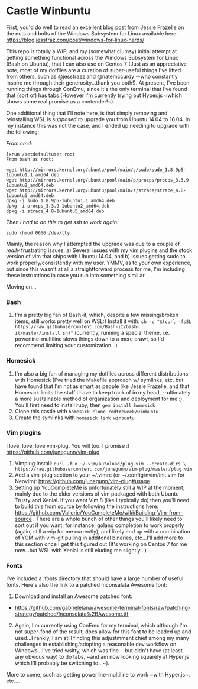 # Castle Winbuntu

First, you'd do well to read an excellent blog post from Jessie Frazelle on the nuts and bolts of the Windows Subsystem for Linux available here: https://blog.jessfraz.com/post/windows-for-linux-nerds/

This repo is totally a WIP, and my (somewhat clumsy) initial attempt at getting something functional across the Windows Subsystem for Linux (Bash on Ubuntu), that I can also use on Centos 7 (Just as an appreciative note, most of my dotfiles are a curation of super-useful things I've lifted from others, such as @jessfrazz and @natemccurdy --who constantly inspire me through their generosity...thank you both!). At present, I've been running things through ConEmu, since it's the only terminal that I've found that (sort of) has tabs (However I'm currently trying out Hyper.js ~which shows some real promise as a contender!~).

One additional thing that I'll note here, is that simply removing and reinstalling WSL is *supposed to* upgrade you from Ubuntu 14.04 to 16.04.  In my instance this was not the case, and I ended up needing to upgrade with the following:


*From cmd:*
```
lxrun /setdefaultuser root
From bash as root:

wget http://mirrors.kernel.org/ubuntu/pool/main/s/sudo/sudo_1.8.9p5-1ubuntu1.1_amd64.deb
wget http://mirrors.kernel.org/ubuntu/pool/main/p/procps/procps_3.3.9-1ubuntu2_amd64.deb
wget http://mirrors.kernel.org/ubuntu/pool/main/s/strace/strace_4.8-1ubuntu5_amd64.deb
dpkg -i sudo_1.8.9p5-1ubuntu1.1_amd64.deb
dpkg -i procps_3.3.9-1ubuntu2_amd64.deb
dpkg -i strace_4.8-1ubuntu5_amd64.deb
```

*Then I had to do this to get ssh to work again:*
```
sudo chmod 0666 /dev/tty
```

Mainly, the reason why I attempted the upgrade was due to a couple of *really* frustrating issues, a) Several issues with my vim plugins and the stock version of vim that ships with Ubuntu 14.04, and b) Issues getting sudo to work properly/consistently with my user.  YMMV, as to your own experience, but since this wasn't at all a straightforward process for me, I'm including these instructions in case you run into something similiar.

Moving on...

### Bash

1. I'm a pretty big fan of Bash-it, which, despite a few missing/broken items, still works pretty well on WSL:)  Install it with: `sh -c "$(curl -fsSL https://raw.githubusercontent.com/Bash-it/bash-it/master/install.sh)"` (currently, running a special theme, i.e. powerline-multiline slows things down to a mere crawl, so I'd recommend limiting your customization...)


### Homesick

1. I'm also a big fan of managing my dotfiles across different distributions with Homesick (I've tried the Makefile approach w/ symlinks, etc. but have found that I'm not as smart as people like Jessie Frazelle, and that Homesick limits the stuff I have to keep track of in my head, --ultimately a more sustainable method of organization and deployment for me :). You'll first need to install ruby, then `gem install homesick`
1. Clone this castle with `homesick clone rodtreweek/winbuntu`
1. Create the symlinks with `homesick link winbuntu`

### Vim plugins

I love, love, love vim-plug. You will too. I promise :)
https://github.com/junegunn/vim-plug

1. Vimplug Install: `curl -fLo ~/.vim/autoload/plug.vim --create-dirs \
    https://raw.githubusercontent.com/junegunn/vim-plug/master/plug.vim`
1. Add a vim-plug section to your ~/.vimrc (or ~/.config/nvim/init.vim for Neovim):
https://github.com/junegunn/vim-plug#usage
1. Setting up YouCompleteMe is unfortunately still a WIP at the moment, mainly due to the older versions of vim packaged with both Ubuntu Trusty and Xenial. If you want Vim 8 (like I typically do) then you'll need to build this from source by following the instructions here: https://github.com/Valloric/YouCompleteMe/wiki/Building-Vim-from-source . There are a whole bunch of other things you'll likely need to sort out if you want, for instance, golang completion to work properly (again, still a wip for me currently), and likely end up with a combination of YCM with vim-git pulling in additonal binaries, etc...I'll add more to this section once I get this figured out (It's working on Centos 7 for me now...but WSL with Xenial is still eluding me slightly...)
    

### Fonts

I've included a .fonts directory that should have a large number of useful fonts.  Here's also the link to a patched Inconsalata Awesome font:

1. Download and install an Awesome patched font:
  * <https://github.com/gabrielelana/awesome-terminal-fonts/raw/patching-strategy/patched/Inconsolata%2BAwesome.ttf>
2. Again, I'm currently using ConEmu for my terminal, which although I'm not super-fond of the result, does allow for this font to be loaded up and used...Frankly, I am still finding this adjustmment chief among my many challenges in establishing/adopting a reasonable dev workflow on Windows...I've tried wsltty, which was fine --but didn't have (at least any obvious way) to do tabs, ~and am now looking squarely at Hyper.js which  I'll probably be switching to...~).



More to come, such as getting powerline-multiline to work ~with Hyper.js~, etc....

